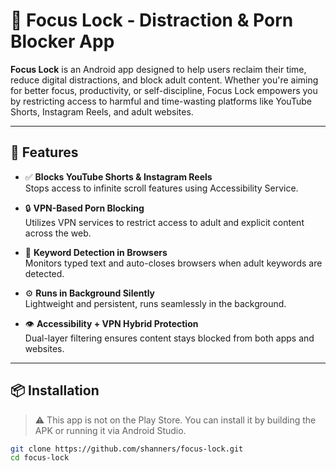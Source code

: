 # 📱 Focus Lock - Distraction & Porn Blocker App

**Focus Lock** is an Android app designed to help users reclaim their time, reduce digital distractions, and block adult content. Whether you're aiming for better focus, productivity, or self-discipline, Focus Lock empowers you by restricting access to harmful and time-wasting platforms like YouTube Shorts, Instagram Reels, and adult websites.

---

## 🚀 Features

- ✅ **Blocks YouTube Shorts & Instagram Reels**  
  Stops access to infinite scroll features using Accessibility Service.

- 🔒 **VPN-Based Porn Blocking**  
  Utilizes VPN services to restrict access to adult and explicit content across the web.

- 🧠 **Keyword Detection in Browsers**  
  Monitors typed text and auto-closes browsers when adult keywords are detected.

- ⚙️ **Runs in Background Silently**  
  Lightweight and persistent, runs seamlessly in the background.

- 👁️ **Accessibility + VPN Hybrid Protection**  
  Dual-layer filtering ensures content stays blocked from both apps and websites.

---

## 📦 Installation

> ⚠️ This app is not on the Play Store. You can install it by building the APK or running it via Android Studio.

```bash
git clone https://github.com/shanners/focus-lock.git
cd focus-lock
